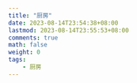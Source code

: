 ```yaml
---
title: "厨房"
date: 2023-08-14T23:54:38+08:00
lastmod: 2023-08-14T23:55:53+08:00
comments: true
math: false
weight: 0
tags:
    - 厨房
---
```


